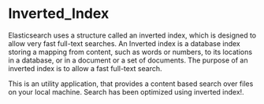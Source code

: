 # Inverted_Index

   Elasticsearch uses a structure called an inverted index, which is designed to allow very fast full-text searches. An Inverted index is a database index storing a mapping from content, such as words or numbers, to its locations in a database, or in a document or a set of documents. The purpose of an inverted index is to allow a fast full-text search.
   
  This is an utility application, that provides a content based search over files on your local machine. Search has been optimized using inverted index!. 
  
